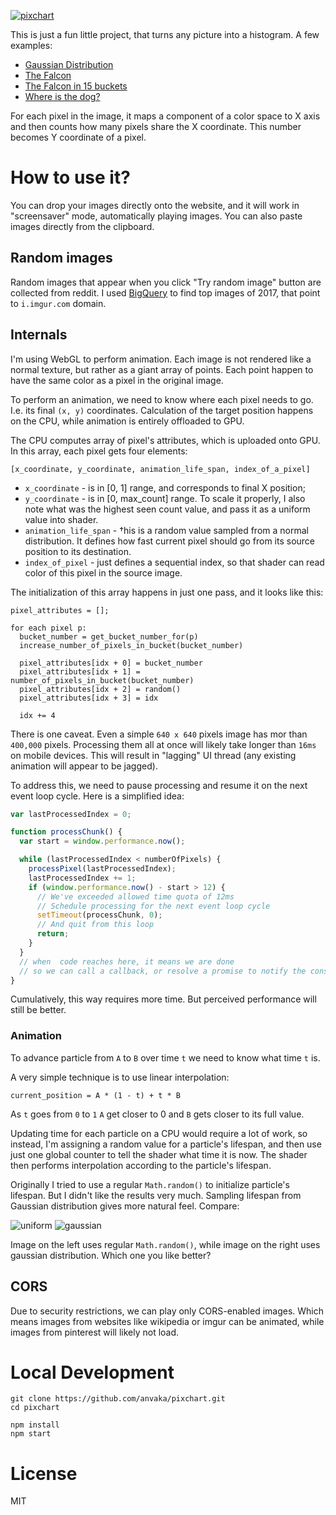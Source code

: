 [![pixchart](https://i.imgur.com/LOcOPQd.gif)](https://anvaka.github.io/share/part/?d=3.14&link=https%3A%2F%2Fi.imgur.com%2F9kieHIz.jpg&theme=zodiac&ignore=)

This is just a fun little project, that turns any picture into a histogram. A few examples:

* [Gaussian Distribution](https://anvaka.github.io/share/part/?d=3.14&link=https%3A%2F%2Fi.imgur.com%2Fiyf2bRA.png&theme=zodiac&ignore=)
* [The Falcon](https://anvaka.github.io/share/part/?link=https%3A%2F%2Fi.imgur.com%2Fhyt5lCu.jpg&d=5&ignore=&bc=300)
* [The Falcon in 15 buckets](https://anvaka.github.io/share/part/?link=https%3A%2F%2Fi.imgur.com%2Fhyt5lCu.jpg&d=5&ignore=&bc=15&theme=bunting)
* [Where is the dog?](https://anvaka.github.io/pixchart/?d=4&ignore=&link=https%3A%2F%2Fi.imgur.com%2FC4LHgpC.jpg&initial=collapsed&bc=10)

For each pixel in the image, it maps a component of a color space to X axis and
then counts how many pixels share the X coordinate. This number becomes Y coordinate
of a pixel.

# How to use it?

You can drop your images directly onto the website, and it will work in
"screensaver" mode, automatically playing images. You can also paste images directly from the clipboard.

## Random images

Random images that appear when you click "Try random image" button are collected from
reddit. I used [BigQuery](https://bigquery.cloud.google.com/dataset/fh-bigquery:reddit_posts) to
find top images of 2017, that point to `i.imgur.com` domain. 

## Internals

I'm using WebGL to perform animation. Each image is not rendered like a normal texture, but rather
as a giant array of points. Each point happen to have the same color as a pixel in the original image.

To perform an animation, we need to know where each pixel needs to go. I.e. its final `(x, y)` coordinates.
Calculation of the target position happens on the CPU, while animation is entirely offloaded to GPU.

The CPU computes array of pixel's attributes, which is uploaded onto GPU. 
In this array, each pixel gets four elements:

```
[x_coordinate, y_coordinate, animation_life_span, index_of_a_pixel]
```

* `x_coordinate` - is in [0, 1] range, and corresponds to final X position;
* `y_coordinate` - is in [0, max_count] range. To scale it properly, I also note what was the highest
seen count value, and pass it as a uniform value into shader.
* `animation_life_span` - †his is a random value sampled from a normal distribution. It defines
how fast current pixel should go from its source position to its destination. 
* `index_of_pixel` - just defines a sequential index, so that shader can read color of this pixel
in the source image.

The initialization of this array happens in just one pass, and it looks like this:

```
pixel_attributes = [];

for each pixel p:
  bucket_number = get_bucket_number_for(p)
  increase_number_of_pixels_in_bucket(bucket_number)

  pixel_attributes[idx + 0] = bucket_number
  pixel_attributes[idx + 1] = number_of_pixels_in_bucket(bucket_number)
  pixel_attributes[idx + 2] = random()
  pixel_attributes[idx + 3] = idx

  idx += 4
```

There is one caveat. Even a simple `640 x 640` pixels image has mor than `400,000` pixels.
Processing them all at once will likely take longer than `16ms` on mobile devices.
This will result in "lagging" UI thread (any existing animation will appear to be jagged).

To address this, we need to pause processing and resume it on the next event loop cycle.
Here is a simplified idea:

``` js
var lastProcessedIndex = 0;

function processChunk() {
  var start = window.performance.now();

  while (lastProcessedIndex < numberOfPixels) {
    processPixel(lastProcessedIndex);
    lastProcessedIndex += 1;
    if (window.performance.now() - start > 12) {
      // We've exceeded allowed time quota of 12ms
      // Schedule processing for the next event loop cycle
      setTimeout(processChunk, 0);
      // And quit from this loop
      return;
    }
  }
  // when  code reaches here, it means we are done
  // so we can call a callback, or resolve a promise to notify the consumers.
}
```

Cumulatively, this way requires more time. But perceived performance will still
be better.

### Animation

To advance particle from `A` to `B` over time `t` we need to know what time `t` is.

A very simple technique is to use linear interpolation:

```
current_position = A * (1 - t) + t * B
```

As `t` goes from `0` to `1` `A` get closer to 0 and `B` gets closer to its full value.

Updating time for each particle on a CPU would require a lot of work, so instead,
I'm assigning a random value for a particle's lifespan, and then use just one global
counter to tell the shader what time it is now. The shader then performs interpolation
according to the particle's lifespan.

Originally I tried to use a regular `Math.random()` to initialize particle's lifespan.
But I didn't like the results very much. Sampling lifespan from Gaussian distribution
gives more natural feel. Compare:

![uniform](https://i.imgur.com/QvgYXQN.gif) ![gaussian](https://i.imgur.com/1fQgmJI.gif)

Image on the left uses regular `Math.random()`, while image on the right 
uses gaussian distribution. Which one you like better?

## CORS

Due to security restrictions, we can play only CORS-enabled images. Which means
images from websites like wikipedia or imgur can be animated, while images from
pinterest will likely not load.


# Local Development

```
git clone https://github.com/anvaka/pixchart.git 
cd pixchart

npm install
npm start
```

# License
MIT
